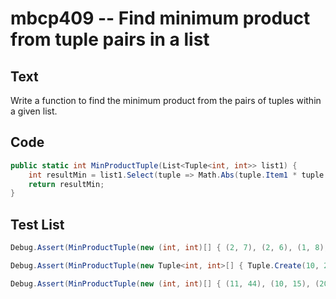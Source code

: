 # mbcp409 -- Find minimum product from tuple pairs in a list

## Text

Write a function to find the minimum product from the pairs of tuples within a given list.

## Code

```csharp
public static int MinProductTuple(List<Tuple<int, int>> list1) {
    int resultMin = list1.Select(tuple => Math.Abs(tuple.Item1 * tuple.Item2)).Min();
    return resultMin;
}
```

## Test List

```csharp
Debug.Assert(MinProductTuple(new (int, int)[] { (2, 7), (2, 6), (1, 8), (4, 9) }) == 8);
```

```csharp
Debug.Assert(MinProductTuple(new Tuple<int, int>[] { Tuple.Create(10, 20), Tuple.Create(15, 2), Tuple.Create(5, 10) }) == 30);
```

```csharp
Debug.Assert(MinProductTuple(new (int, int)[] { (11, 44), (10, 15), (20, 5), (12, 9) }) == 100);
```
